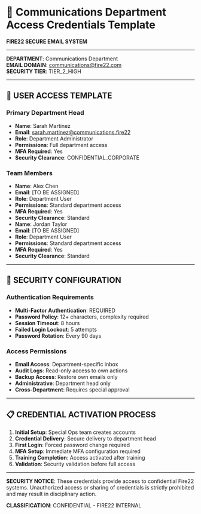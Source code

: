 # 🔑 Communications Department Access Credentials Template

**FIRE22 SECURE EMAIL SYSTEM**

---

**DEPARTMENT**: Communications Department  
**EMAIL DOMAIN**: communications@fire22.com  
**SECURITY TIER**: TIER_2_HIGH

---

## 👤 **USER ACCESS TEMPLATE**

### **Primary Department Head**

- **Name**: Sarah Martinez
- **Email**: sarah.martinez@communications.fire22
- **Role**: Department Administrator
- **Permissions**: Full department access
- **MFA Required**: Yes
- **Security Clearance**: CONFIDENTIAL_CORPORATE

### **Team Members**

- **Name**: Alex Chen
- **Email**: [TO BE ASSIGNED]
- **Role**: Department User
- **Permissions**: Standard department access
- **MFA Required**: Yes
- **Security Clearance**: Standard
- **Name**: Jordan Taylor
- **Email**: [TO BE ASSIGNED]
- **Role**: Department User
- **Permissions**: Standard department access
- **MFA Required**: Yes
- **Security Clearance**: Standard

---

## 🔐 **SECURITY CONFIGURATION**

### **Authentication Requirements**

- **Multi-Factor Authentication**: REQUIRED
- **Password Policy**: 12+ characters, complexity required
- **Session Timeout**: 8 hours
- **Failed Login Lockout**: 5 attempts
- **Password Rotation**: Every 90 days

### **Access Permissions**

- **Email Access**: Department-specific inbox
- **Audit Logs**: Read-only access to own actions
- **Backup Access**: Restore own emails only
- **Administrative**: Department head only
- **Cross-Department**: Requires special approval

---

## 📋 **CREDENTIAL ACTIVATION PROCESS**

1. **Initial Setup**: Special Ops team creates accounts
2. **Credential Delivery**: Secure delivery to department head
3. **First Login**: Forced password change required
4. **MFA Setup**: Immediate MFA configuration required
5. **Training Completion**: Access activated after training
6. **Validation**: Security validation before full access

---

**SECURITY NOTICE**: These credentials provide access to confidential Fire22 systems. Unauthorized access or sharing of credentials is strictly prohibited and may result in disciplinary action.

**CLASSIFICATION**: CONFIDENTIAL - FIRE22 INTERNAL
